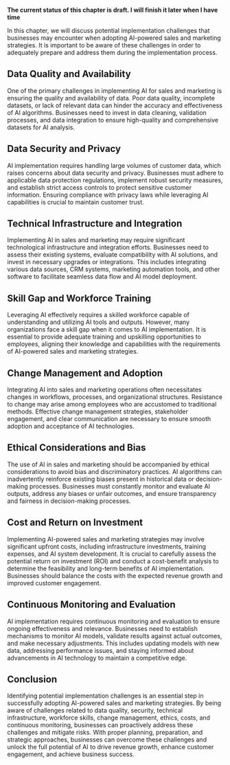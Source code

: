 **The current status of this chapter is draft. I will finish it later when I have time**

In this chapter, we will discuss potential implementation challenges that businesses may encounter when adopting AI-powered sales and marketing strategies. It is important to be aware of these challenges in order to adequately prepare and address them during the implementation process.

Data Quality and Availability
-----------------------------

One of the primary challenges in implementing AI for sales and marketing is ensuring the quality and availability of data. Poor data quality, incomplete datasets, or lack of relevant data can hinder the accuracy and effectiveness of AI algorithms. Businesses need to invest in data cleaning, validation processes, and data integration to ensure high-quality and comprehensive datasets for AI analysis.

Data Security and Privacy
-------------------------

AI implementation requires handling large volumes of customer data, which raises concerns about data security and privacy. Businesses must adhere to applicable data protection regulations, implement robust security measures, and establish strict access controls to protect sensitive customer information. Ensuring compliance with privacy laws while leveraging AI capabilities is crucial to maintain customer trust.

Technical Infrastructure and Integration
----------------------------------------

Implementing AI in sales and marketing may require significant technological infrastructure and integration efforts. Businesses need to assess their existing systems, evaluate compatibility with AI solutions, and invest in necessary upgrades or integrations. This includes integrating various data sources, CRM systems, marketing automation tools, and other software to facilitate seamless data flow and AI model deployment.

Skill Gap and Workforce Training
--------------------------------

Leveraging AI effectively requires a skilled workforce capable of understanding and utilizing AI tools and outputs. However, many organizations face a skill gap when it comes to AI implementation. It is essential to provide adequate training and upskilling opportunities to employees, aligning their knowledge and capabilities with the requirements of AI-powered sales and marketing strategies.

Change Management and Adoption
------------------------------

Integrating AI into sales and marketing operations often necessitates changes in workflows, processes, and organizational structures. Resistance to change may arise among employees who are accustomed to traditional methods. Effective change management strategies, stakeholder engagement, and clear communication are necessary to ensure smooth adoption and acceptance of AI technologies.

Ethical Considerations and Bias
-------------------------------

The use of AI in sales and marketing should be accompanied by ethical considerations to avoid bias and discriminatory practices. AI algorithms can inadvertently reinforce existing biases present in historical data or decision-making processes. Businesses must constantly monitor and evaluate AI outputs, address any biases or unfair outcomes, and ensure transparency and fairness in decision-making processes.

Cost and Return on Investment
-----------------------------

Implementing AI-powered sales and marketing strategies may involve significant upfront costs, including infrastructure investments, training expenses, and AI system development. It is crucial to carefully assess the potential return on investment (ROI) and conduct a cost-benefit analysis to determine the feasibility and long-term benefits of AI implementation. Businesses should balance the costs with the expected revenue growth and improved customer engagement.

Continuous Monitoring and Evaluation
------------------------------------

AI implementation requires continuous monitoring and evaluation to ensure ongoing effectiveness and relevance. Businesses need to establish mechanisms to monitor AI models, validate results against actual outcomes, and make necessary adjustments. This includes updating models with new data, addressing performance issues, and staying informed about advancements in AI technology to maintain a competitive edge.

Conclusion
----------

Identifying potential implementation challenges is an essential step in successfully adopting AI-powered sales and marketing strategies. By being aware of challenges related to data quality, security, technical infrastructure, workforce skills, change management, ethics, costs, and continuous monitoring, businesses can proactively address these challenges and mitigate risks. With proper planning, preparation, and strategic approaches, businesses can overcome these challenges and unlock the full potential of AI to drive revenue growth, enhance customer engagement, and achieve business success.
